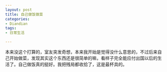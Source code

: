 ```yaml
---
layout: post
title: 自己做饭做菜
categories:
- Diandian
tags:
- 日常生活

---
```

本来没这个打算的，室友突发奇想，本来我开始是觉得没什么意思的，不过后来自己开始做菜，发现其实这个东西还是很简单的嘛，看样子完全能应付出国以后的生活了。自己做饭真的挺好。我把残局都收拾了，这是最杯具的。